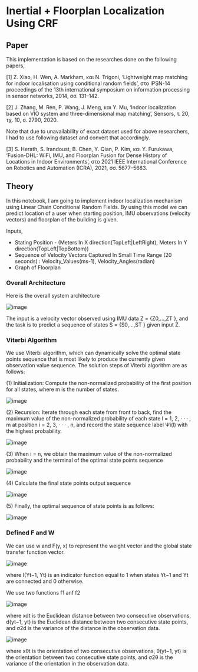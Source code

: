 # Inertial + Floorplan Localization Using CRF

## Paper

This implementation is based on the researches done on the following papers,

[1]	Z. Xiao, H. Wen, A. Markham, και N. Trigoni, ‘Lightweight map matching for indoor localisation using conditional random fields’, στο IPSN-14 proceedings of the 13th international symposium on information processing in sensor networks, 2014, σσ. 131–142.

[2]	J. Zhang, M. Ren, P. Wang, J. Meng, και Y. Mu, ‘Indoor localization based on VIO system and three-dimensional map matching’, Sensors, τ. 20, τχ. 10, σ. 2790, 2020.


Note that due to unavailability of exact dataset used for above researchers, I had to use following dataset and convert that accordingly.

[3] S. Herath, S. Irandoust, B. Chen, Y. Qian, P. Kim, και Y. Furukawa, ‘Fusion-DHL: WiFi, IMU, and Floorplan Fusion for Dense History of Locations in Indoor Environments’, στο 2021 IEEE International Conference on Robotics and Automation (ICRA), 2021, σσ. 5677–5683.

## Theory

In this notebook, I am going to implement indoor localization mechanism using Linear Chain Conditional Random Fields. By using this model we can predict location of a user when starting position, IMU observations (velocity vectors) and floorplan of the building is given.

Inputs,

* Stating Position - (Meters In X direction(TopLeft|LeftRight), Meters In Y direction(TopLeft|TopBottom))
* Sequence of Velocity Vectors Captured In Small Time Range (20 seconds) : Velocity_Values(ms-1), Velocity_Angles(radian)
* Graph of Floorplan


### Overall Architecture

Here is the overall system architecture

![image](https://user-images.githubusercontent.com/54017081/190659807-904a3aba-bc21-4145-ae31-8e01536976b8.png)

The input is a velocity vector observed using IMU data Z = {Z0,...,ZT }, and the task is to predict a sequence of states S = {S0,...,ST } given input Z.

### Viterbi Algorithm

We use Viterbi algorithm, which can dynamically solve the optimal state points sequence that is most likely to produce the currently given observation value sequence. The solution steps of Viterbi algorithm are as follows:

(1) Initialization: Compute the non-normalized probability of the first position for all states, where m is the number of states.

![image](https://user-images.githubusercontent.com/54017081/190659872-eb1e00ea-ee51-4e78-bf14-33c3365da137.png)

(2) Recursion: Iterate through each state from front to back, find the maximum value of the non-normalized probability of each state l = 1, 2, · · · , m at position i = 2, 3, · · · , n, and record the state sequence label Ψi(l) with the highest probability.

![image](https://user-images.githubusercontent.com/54017081/190659929-0b4b951b-4f1e-4f66-804c-4d0a20eadeff.png)

(3) When i = n, we obtain the maximum value of the non-normalized probability and the terminal
of the optimal state points sequence

![image](https://user-images.githubusercontent.com/54017081/190659964-b82b2e3b-0a93-4099-ab70-c16b8f3749ab.png)

(4) Calculate the final state points output sequence

![image](https://user-images.githubusercontent.com/54017081/190660022-3b971ae0-3c53-4acf-a473-59f4f3e5d7d7.png)

(5) Finally, the optimal sequence of state points is as follows:

![image](https://user-images.githubusercontent.com/54017081/190660055-807b1135-1070-45af-8866-52f0be6a788f.png)

### Defined F and W

We can use w and F(y, x) to represent the weight vector and the global state transfer function vector.

![image](https://user-images.githubusercontent.com/54017081/190660094-26364f07-3514-4d14-81c5-c771bd551f63.png)

where I(Yt−1, Yt) is an indicator function equal to 1 when states Yt−1 and Yt are connected and 0 otherwise.

We use two functions f1 anf f2

![image](https://user-images.githubusercontent.com/54017081/190660144-8d3d22e0-9c0f-4914-b85d-e0f2e7205210.png)

where xdt is the Euclidean distance between two consecutive observations, d(yt−1, yt) is the Euclidean distance between two consecutive state points, and σ2d is the variance of the distance in the observation data.

![image](https://user-images.githubusercontent.com/54017081/190660209-0f444d20-85b6-4d58-a501-02e0775f8a7b.png)

where xθt is the orientation of two consecutive observations, θ(yt−1, yt) is the orientation between two consecutive state points, and σ2θ is the variance of the orientation in the observation data.
